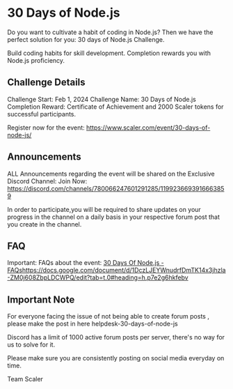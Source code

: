 # 30 Days of Node.js

Do you want to cultivate a habit of coding in Node.js? Then we have the perfect solution for you: 30 days of Node.js Challenge.

Build coding habits for skill development. Completion rewards you with Node.js proficiency.

## Challenge Details

Challenge Start: Feb 1, 2024
Challenge Name: 30 Days of Node.js
Completion Reward: Certificate of Achievement and 2000 Scaler tokens for successful participants.

Register now for the event: https://www.scaler.com/event/30-days-of-node-js/

## Announcements

ALL Announcements regarding the event will be shared on the Exclusive Discord Channel: Join Now: https://discord.com/channels/780066247601291285/1199236693916663859

In order to participate,you will be required to share updates on your progress in the channel on a daily basis in your respective forum post that you create in the channel.

## FAQ

Important: FAQs about the event: [30 Days Of Node.js - FAQs](https://docs.google.com/document/d/1DczLJEYWnudrfDmTK14x3jhzla-ZM0j608ZbpLDCWPQ/edit?tab=t.0#heading=h.p7e2g6hkfebv)https://docs.google.com/document/d/1DczLJEYWnudrfDmTK14x3jhzla-ZM0j608ZbpLDCWPQ/edit?tab=t.0#heading=h.p7e2g6hkfebv

## Important Note

For everyone facing the issue of not being able to create forum posts , please make the post in here ⁠helpdesk-30-days-of-node-js

Discord has a limit of 1000 active forum posts per server, there's no way for us to solve for it.

Please make sure you are consistently posting on social media everyday on time.

Team Scaler
